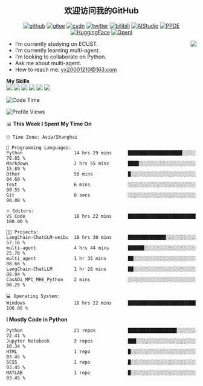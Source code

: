 <h2 align="center"> 欢迎访问我的GitHub</h2>

<p align="center">
  <a href="https://github.com/thomas-yanxin"><img src="https://img.shields.io/badge/GitHub-24292e" alt="github"></a>
  <a href="https://gitee.com/yanxin_thomas"><img src="https://img.shields.io/badge/Gitee-fe7300" alt="gitee"></a>
  <a href="https://blog.csdn.net/Mefishes"><img src="https://img.shields.io/badge/CSDN-cf000e" alt="csdn"></a>
  <a href="https://twitter.com/thomas_yanxin"><img src="https://img.shields.io/badge/Twitter-6495ED" alt="twitter"></a>
  <a href="https://space.bilibili.com/438539054?from=search&seid=8236420690670187274"><img src="https://img.shields.io/badge/-bilibili-blue" alt="bilibili"></a>
  <a href="https://aistudio.baidu.com/aistudio/personalcenter/thirdview/383005"><img src="https://img.shields.io/badge/-AIStudio-9cf" alt="AIStudio"></a>
  <a href="https://www.paddlepaddle.org.cn/ppdemd?n=/ppdemd/%E9%A2%9C%E9%91%AB"><img src="https://img.shields.io/badge/-PPDE-brightgreen" alt="PPDE"></a>
  <a href="https://huggingface.co/thomas-yanxin"><img src="https://img.shields.io/badge/-HuggingFace-yellow" alt="HuggingFace"></a>
  <a href="https://git.openi.org.cn/thomas-yanxin"><img src="https://img.shields.io/badge/-OpenI-337AFF" alt="OpenI"></a>
 
</p>

 <img align="right" src="https://github-readme-stats.vercel.app/api?username=thomas-yanxin&count_private=true&show_icons=true&bg_color=15,f2f7fd,E0EAFC" />


<!--
**thomas-yanxin/thomas-yanxin** is a  _special_  repository because its `README.md` (this file) appears on your GitHub profile.

Here are some ideas to get you started:
-->

-  I’m currently studying on ECUST.
-  I’m currently learning multi-agent.
-  I’m looking to collaborate on Python.
-  Ask me about multi-agent.
-  How to reach me: yx20001210@163.com


 **My Skills**  
![](https://img.shields.io/badge/-Python-3e74a2?style=flat-square&logo=Python&logoColor=fff)
![](https://img.shields.io/badge/-Matlab-FF4040?style=flat-square&logo=Matlab&logoColor=fff)
![](https://img.shields.io/badge/-Docker-2496ED?style=flat-square&logo=Docker&logoColor=fff)
![](https://img.shields.io/badge/-Linux-000000?style=flat-square&logo=Linux&logoColor=fff)
![](https://img.shields.io/badge/-MySQL-4479A1?style=flat-square&logo=MySQL&logoColor=fff)
![](https://img.shields.io/badge/-VScode-007ACC?style=flat-square&logo=VScode&logoColor=fff)

<!--START_SECTION:waka-->
![Code Time](http://img.shields.io/badge/Code%20Time-1%2C158%20hrs%2051%20mins-blue)

![Profile Views](http://img.shields.io/badge/Profile%20Views-45-blue)

📊 **This Week I Spent My Time On** 

```text
🕑︎ Time Zone: Asia/Shanghai

💬 Programming Languages: 
Python                   14 hrs 29 mins      ████████████████████░░░░░   78.85 % 
Markdown                 2 hrs 55 mins       ████░░░░░░░░░░░░░░░░░░░░░   15.89 % 
Other                    50 mins             █░░░░░░░░░░░░░░░░░░░░░░░░   04.60 % 
Text                     6 mins              ░░░░░░░░░░░░░░░░░░░░░░░░░   00.55 % 
Git                      0 secs              ░░░░░░░░░░░░░░░░░░░░░░░░░   00.08 % 

🔥 Editors: 
VS Code                  18 hrs 22 mins      █████████████████████████   100.00 % 

🐱‍💻 Projects: 
LangChain-ChatGLM-weibu  10 hrs 30 mins      ██████████████░░░░░░░░░░░   57.16 % 
multi-agent              4 hrs 44 mins       ██████░░░░░░░░░░░░░░░░░░░   25.78 % 
multi_agent              1 hr 35 mins        ██░░░░░░░░░░░░░░░░░░░░░░░   08.66 % 
LangChain-ChatLLM        1 hr 28 mins        ██░░░░░░░░░░░░░░░░░░░░░░░   08.04 % 
CasADi_MPC_MHE_Python    2 mins              ░░░░░░░░░░░░░░░░░░░░░░░░░   00.25 % 

💻 Operating System: 
Windows                  18 hrs 22 mins      █████████████████████████   100.00 % 
```

**I Mostly Code in Python** 

```text
Python                   21 repos            ██████████████████░░░░░░░   72.41 % 
Jupyter Notebook         3 repos             ███░░░░░░░░░░░░░░░░░░░░░░   10.34 % 
HTML                     1 repo              █░░░░░░░░░░░░░░░░░░░░░░░░   03.45 % 
SCSS                     1 repo              █░░░░░░░░░░░░░░░░░░░░░░░░   03.45 % 
MATLAB                   1 repo              █░░░░░░░░░░░░░░░░░░░░░░░░   03.45 % 
```




<!--END_SECTION:waka-->

